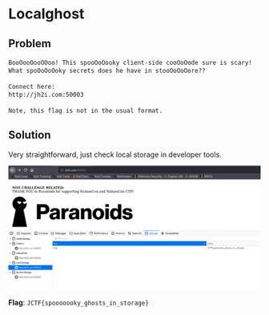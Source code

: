 # Localghost

## Problem

```
BooOooOooOOoo! This spooOoOooky client-side cooOoOode sure is scary! What spoOoOoOoky secrets does he have in stooOoOoOore??

Connect here:
http://jh2i.com:50003

Note, this flag is not in the usual format.
```

## Solution

Very straightforward, just check local storage in developer tools. 

![](images/localghost.PNG)

**Flag**: `JCTF{spooooooky_ghosts_in_storage}`